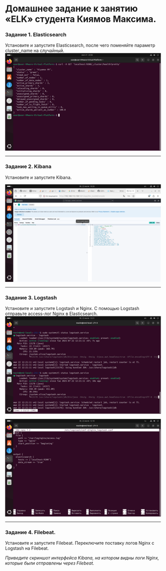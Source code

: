 # Домашнее задание к занятию «ELK» студента Киямов Максима.


### Задание 1. Elasticsearch 

Установите и запустите Elasticsearch, после чего поменяйте параметр cluster_name на случайный. 
![Название скриншота 1](https://github.com/Fizic666/ELK_11-03/blob/main/net2-2025-07-21-22-26-02.png)


---

### Задание 2. Kibana

Установите и запустите Kibana.

![Название скриншота 2](https://github.com/Fizic666/ELK_11-03/blob/main/vm2-2025-07-22-10-28-09.png)


---

### Задание 3. Logstash

Установите и запустите Logstash и Nginx. С помощью Logstash отправьте access-лог Nginx в Elasticsearch. 
![Название скриншота 2](https://github.com/Fizic666/ELK_11-03/blob/main/vm2-2025-07-22-12-21-41.png)

![Название скриншота 2](https://github.com/Fizic666/ELK_11-03/blob/main/vm2-2025-07-22-12-18-41.png)



---

### Задание 4. Filebeat. 

Установите и запустите Filebeat. Переключите поставку логов Nginx с Logstash на Filebeat. 

*Приведите скриншот интерфейса Kibana, на котором видны логи Nginx, которые были отправлены через Filebeat.*


